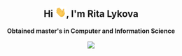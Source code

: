 <div align="center">
    <h2>Hi <img src="https://raw.githubusercontent.com/ABSphreak/ABSphreak/master/gifs/Hi.gif" width="25px">, I'm Rita Lykova</h2>
    <p><b>Obtained master's in Computer and Information Science</b></p>
<!--     <p><img src="https://img.shields.io/badge/python_developer-new-green?style=for-the-badge&logo=python&logoColor=white"/></p>
    <br/>-->
    <p>
        <a href="https://skillicons.dev/" target="_blank">
            <img align="center" src="https://skillicons.dev/icons?i=go,python,git,postman" />
        </a>
    </p>
</div>
